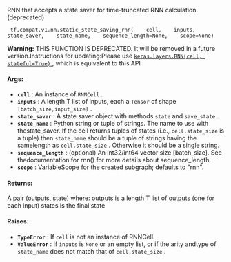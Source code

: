 RNN that accepts a state saver for time-truncated RNN calculation. (deprecated)

```
 tf.compat.v1.nn.static_state_saving_rnn(    cell,    inputs,    state_saver,    state_name,    sequence_length=None,    scope=None) 
```


**Warning:**  THIS FUNCTION IS DEPRECATED. It will be removed in a future version.Instructions for updating:Please use [ `keras.layers.RNN(cell, stateful=True)` ](/api_docs/python/tf/keras/layers/RNN), which is equivalent to this API


#### Args:
- **`cell`** : An instance of  `RNNCell` .
- **`inputs`** : A length T list of inputs, each a  `Tensor`  of shape  `[batch_size,input_size]` .
- **`state_saver`** : A state saver object with methods  `state`  and  `save_state` .
- **`state_name`** : Python string or tuple of strings.  The name to use with thestate_saver. If the cell returns tuples of states (i.e.,  `cell.state_size` is a tuple) then  `state_name`  should be a tuple of strings having the samelength as  `cell.state_size` .  Otherwise it should be a single string.
- **`sequence_length`** : (optional) An int32/int64 vector size [batch_size]. See thedocumentation for rnn() for more details about sequence_length.
- **`scope`** : VariableScope for the created subgraph; defaults to "rnn".


#### Returns:
A pair (outputs, state) where:  outputs is a length T list of outputs (one for each input)  states is the final state

#### Raises:
- **`TypeError`** : If  `cell`  is not an instance of RNNCell.
- **`ValueError`** : If  `inputs`  is  `None`  or an empty list, or if the arity andtype of  `state_name`  does not match that of  `cell.state_size` .
